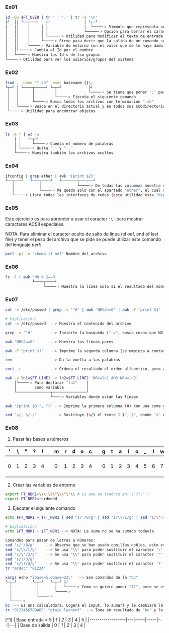 ### Ex01
```bash
id -Gn $FT_USER | tr ' ' ',' | tr -d '\n'
├┘  ││ └──┬───┘   ├┘               │ └┬─┘
│   ││    │     │ │                │  └────╴> Simbolo que representa un salto de línea
│   ││    │     │ │                └─────╴> Opción para borrar el caracter
│   ││    │     │ └─────╴> Utilidad para modificar el texto de entrada, en este caso reempla el primero por el segundo
│   ││    │     └────╴> Sirve para decir que la salida de un comando sea la entrada del siguiente
│   ││    └────╴> Variable de entorno con el valor que se le haya dado
│   │└────╴> Cambia el Id por el nombre
│   └────╴> Muestra los Id-s de lso grupos
└────╴> Utilidad para ver los usiarios/grupos del sistema
```

### Ex02
```bash
find . -name "*.sh" -exec basename {}\;
└┬─┘ │ └────┬─────┘ └─┬─┘            ├┘
 │   │      │         │              └────╴> Se tiene que poner ';' para terminar el comando, y para que bash entienda el caracter tiene que ir precedido de '\'
 │   │      │         └────╴> Ejecuta el siguiente comando
 │   │      └────╴> Busca todos los archivos con terminación ".sh"
 │   └────╴> Busca en el directorio actual y en todos sus subdirectorios
 └────╴> Utilidad para encontrar objetos
```

### Ex03
```bash
ls -a * | wc -w
    │ │   └─┬─┘
    │ │     └────╴> Cuenta el número de palabras
    │ └────╴> Quita '.' y ".."
    └────╴> Muestra también los archivos ocultos
```

### Ex04
```bash
ifconfig | grep ether | awk '{print $2}'
└──┬───┘   └───┬────┘   └───────┬──────┘
   │           │                └────╴> De todas las columnas muestra solo la segunda
   │           └────╴> Me quedo solo con el apartado "ether", el cual representa la MAC
   └────╴> Lista todas las interfaces de redes (esta utilidad esta "deprecated" mejor usar "ip a")
```

### Ex05
Este ejercicio es para aprender a usar el caracter `'\'` para mostrar caracteres ACSII especiales.

NOTA: Para eliminar el caracter oculto de salto de línea (el oef, end of last file) y tener el peso del archivo que se pide se puede utilizar este comando del lenguaje *perl*:
```bash
perl -pi -e "chomp if oef" Nombre_del_archivo
```

### Ex06
```bash
ls -l | awk 'NR % 2==0'
            └────┬────┘
                 └────╴> Muestra la línea solo si el resultado del módulo (%) del número de línea (NR) es igual a 0. en el caso de "%2" se fuerza a que sean las líneas pares
```

### Ex07
```bash
cat -e /etc/passwd | grep -v '^#' | awk 'NR%2==0' | awk -F:'print $1' | rev | sort -r | awk -v ln1=$FT_LINE1 -v ln2=$FT_LINE2 'NR>=ln1 AND NR<=ln2' | awk '{print $0 ", "}' | sed "s/, $/./"

# Explicación:
cat -e /etc/passwd  --> Muestra el contenido del archivo

grep -v '^#'        --> Invierte la busqueda ("-v", busca cosas que NO tengan lo especificado) del texto "^#" donde '^' significa inicio de línea y '#' es el caracter que se usa para hacer comentarios en bash. Por que se esta buscando todo lo que no sea comentario

awk 'NR%2==0'       --> Muestra las líneas pares

awk -F:'print $1'   --> Imprime la segunda columna (se empieza a contar desde 0)

rev                 --> Da la vuelta a las palabras

sort -r             --> Ordena el resultado el orden alfabético, pero al tener la opción "-r" es orden alfabético inverso

awk -v ln1=$FT_LINE1 -v ln2=$FT_LINE2 'NR>=ln1 AND NR<=ln2'
    │└────╴> Para declarar "ln1"    │
    │        como variable          │
    └───────────────┬───────────────┘
                    └───╴> Variables donde están las líneas

awk '{print $0 ", "}' --> Imprime la primera columna (0) con una coma y un espacio al final

sed "s/, $/./"        --> Sustituye (s/) el texto 1 (", $", donde '$' es el terminador de la línea) por el texto 2 (".")
```

### Ex08
1. Pasar las bases a números

| ' | \ | " | ? | ! |   | m | r | d | o | c |   | g | t | a | i | o | _ | l | w | S | n | e | m      | f      |
|---|---|---|---|---|---|---|---|---|---|---|---|---|---|---|---|---|---|---|---|---|---|---|--------|--------|
| 0 | 1 | 2 | 3 | 4 |   | 0 | 1 | 2 | 3 | 4 |   | 0 | 1 | 2 | 3 | 4 | 5 | 6 | 7 | 8 | 9 | 10 / A | 11 / B | 12 / C |

2. Crear las variables de entorno
```bash
export FT_NBR1=\\\'\?\"\\\"\'\\ # Lo que se traduce en: \'?"\"'\
export FT_NBR2=rcrdmddd
```
3. Ejecutar el siguiente comando
```bash
echo $FT_NBR1 + $FT_NBR2 | sed "s/'/0/g" | sed 's/\\/1/g' | sed "s/\"/2/g" | sed 's/?/3/g' | sed 's/\!/4/g' | tr "mrdoc" "01234" | xargs echo "ibase=5;obase=23;" | bc | tr "0123456789ABC" "gtaio lusnemf"

# Explicación:
echo $FT_NBR1 + $FT_NBR2 --> NOTA: La suma no se ha sumado todavía

Comandos para pasar de letras a números:
sed "s/'/0/g"     --> Observa que se han usado comillas dobles, esto es debido a que se está sustituyendo una comilla simple. La 'g' final sirve para copiar el espacio de patrones (patter space) en el espacio mantenido (hold space)
sed 's/\\/1/g'    --> Se usa "\\" para poder sustituir el caracter '\'
sed "s/\"/2/g"    --> Se usa "\\" para poder sustituir el caracter '"'. También se usan comillas dobles
sed 's/?/3/g'
sed 's/\!/4/g'    --> Se usa "\\" para poder sustituir el caracter '!'
tr "mrdoc" "01234"

xargs echo "ibase=5;obase=23;"  --> Son comandos de la "bc"
└─┬─┘       └─┬─┘   └─┬─┘ ├┘
  │           │       │   └────╴> Como se quiere poner "12", pero se está en base "5" hay que poner 23[^1].
  │           │       └────╴>
  │           └────╴>
  └────╴>
bc --> Es una calculadora. Cogera el input, lo sumará y le cambiará la base
tr "0123456789ABC" "gtaio lusnemf"  --> Toma en resultado de "bc" y lo vuelve a pasar a letras
```
[^1]
| Base entrada = 5 | 1 | *2* | *3* | 4 | 5 |
|------------------|---|-----|-----|---|---|
| Base de salida   | 0 | *1* | *2* | 3 | 4 |
